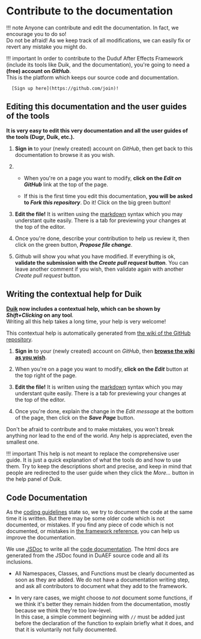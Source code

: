 # Contribute to the documentation

!!! note
    Anyone can contribute and edit the documentation. In fact, we encourage you to do so!  
    Do not be afraid! As we keep track of all modifications, we can easily fix or revert any mistake you might do.

!!! important
    In order to contribute to the Duduf After Effects Framework (include its tools like Duik, and the documentation), you're going to need a **(free) account on _GitHub_**.  
      This is the platform which keeps our source code and documentation.

      [Sign up here](https://github.com/join)!

## Editing this documentation and the user guides of the tools

**It is very easy to edit this very documentation and all the user guides of the tools (Dugr, Duik, etc.).**

1. **Sign in** to your (newly created) account on _GitHub_, then get back to this documentation to browse it as you wish.

2.  - When you're on a page you want to modify, **click on the _Edit on GitHub_** link at the top of the page.

    - If this is the first time you edit this documentation, **you will be asked to _Fork this repository_**. Do it! Click on the big green button!

3. **Edit the file!** It is written using the [markdown](https://daringfireball.net/projects/markdown/syntax) syntax which you may understant quite easily. There is a tab for previewing your changes at the top of the editor.

4. Once you're done, describe your contribution to help us review it, then click on the green button, **_Propose file change_**.

5. Github will show you what you have modified. If everything is ok, **validate the submission with the _Create pull request_ button**. You can leave another comment if you wish, then validate again with another _Create pull request_ button.

## Writing the contextual help for Duik

**[Duik](Guides/Duik/) now includes a contextual help, which can be shown by _Shift+Clicking_ on any tool**.  
Writing all this help takes a long time, your help is very welcome!

This contextual help is automatically generated from [the wiki of the GitHub repository](https://github.com/Rainbox-dev/DuAEF_Duik/wiki).

1. **Sign in** to your (newly created) account on _GitHub_, then [**browse the wiki as you wish**](https://github.com/Rainbox-dev/DuAEF_Duik/wiki).

2. When you're on a page you want to modify, **click on the _Edit_** button at the top right of the page.

3. **Edit the file!** It is written using the [markdown](https://daringfireball.net/projects/markdown/syntax) syntax which you may understant quite easily. There is a tab for previewing your changes at the top of the editor.

4. Once you're done, explain the change in the _Edit message_ at the bottom of the page, then click on the **_Save Page_** button.

Don't be afraid to contribute and to make mistakes, you won't break anything nor lead to the end of the world.
Any help is appreciated, even the smallest one.

!!! important
    This help is not meant to replace the comprehensive user guide. It is just a quick explanation of what the tools do and how to use them. Try to keep the descriptions short and precise, and keep in mind that people are redirected to the user guide when they click the _More..._ button in the help panel of Duik.

## Code Documentation

As the [coding guidelines](Code-Guidelines.md) state so, we try to document the code at the same time it is written. But there may be some older code which is not documented, or mistakes. If you find any piece of code which is not documented, or mistakes in [the framework reference](../Framework-Reference), you can help us improve the documentation.

We use [JSDoc](http://usejsdoc.org/) to write all the [code documentation](../Framework-Reference). The html docs are generated from the JSDoc found in DuAEF source code and all its inclusions.

- All Namespaces, Classes, and Functions must be clearly documented as soon as they are added. We do not have a documentation writing step, and ask all contributors to document what they add to the framework.

- In very rare cases, we might choose to *not* document some functions, if we think it's better they remain hidden from the documentation, mostly because we think they're too low-level.  
In this case, a simple comment beginning with `//` must be added just before the declaration of the function to explain briefly what it does, and that it is voluntarily not fully documented.
